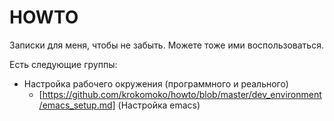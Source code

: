 # HOWTO

Записки для меня, чтобы не забыть. Можете тоже ими воспользоваться.

Есть следующие группы:

* Настройка рабочего окружения (программного и реального)
  - [https://github.com/krokomoko/howto/blob/master/dev_environment/emacs_setup.md] (Настройка emacs)